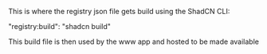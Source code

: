 This is where the registry json file gets build using the ShadCN CLI:

"registry:build": "shadcn build"


This build file is then used by the www app and hosted to be made available
